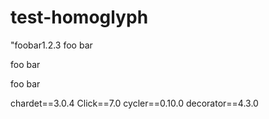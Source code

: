 # test-homoglyph

"foobar1.2.3
foo bar

foo bar

foo bar

chardet==3.0.4
Click==7.0
cycler==0.10.0
decorator==4.3.0
